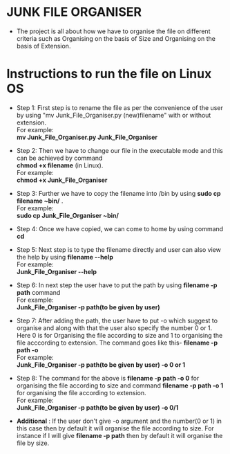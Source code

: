 # JUNK FILE ORGANISER

* The project is all about how we have to organise the file on different criteria such as Organising on the basis of Size and Organising on 
the basis of Extension.

  
# Instructions to run the file on Linux OS

* Step 1: First step is to rename the file as per the convenience of the user by using "mv Junk_File_Organiser.py (new)filename" with or without extension. <br>For example:<br> **mv Junk_File_Organiser.py Junk_File_Organiser**
* Step 2: Then we have to change our file in the executable mode and this can be achieved by command <br>**chmod +x filename** (in Linux).<br> For example:<br> **chmod +x Junk_File_Organiser** 
* Step 3: Further we have to copy the filename into /bin by using **sudo cp filename ~bin/** . <br>For example:<br> **sudo cp Junk_File_Organiser ~bin/**
* Step 4: Once we have copied, we can come to home by using command **cd**
* Step 5: Next step is to type the filename directly and user can also view the help by using **filename --help** <br>For example:<br> **Junk_File_Organiser --help**
* Step 6: In next step the user have to put the path by using **filename -p path** command <br>For example:<br> **Junk_File_Organiser -p path(to be given by user)**
* Step 7: After adding the path, the user have to put -o which suggest to organise and along with that the user also specify the number 0 or 1. Here 0 is for Organising the file according to size and 1 to organising the file acccording to extension.  The command goes like this- **filename -p path -o** <br>For example:<br> **Junk_File_Organiser -p path(to be given by user) -o 0 or 1**
* Step 8: The command for the above is **filename -p path -o 0** for organising the file according to size and command **filename -p path -o 1** for organising the file according to extension.<br>For example:<br> **Junk_File_Organiser -p path(to be given by user) -o 0/1**

* **Additional** : If the user don't give -o argument and the number(0 or 1) in this case then by default it will organise the file according to size. For instance if I will give **filename -p path** then by default it will organise the file by size.

